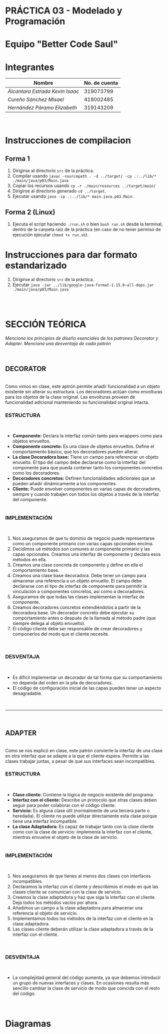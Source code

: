 # PRÁCTICA 03 - Modelado y Programación

# Equipo "Better Code Saul"

# Integrantes 

| **Nombre**  | **No. de cuenta**  |
|---|---|
|  *Álcantara Estrada Kevin Isaac* |  319073799 |
|  *Cureño Sánchez Misael* |  418002485 |
|  *Hernández Páramo Elizabeth* |  319143209 |

<br>

# Instrucciones de compilacion


## Forma 1

1. Dirigirse al directorio `src` de la práctica.
2. Compilar usando `javac -sourcepath . -d ../target/ -cp .:../lib/* ./main/java/p03/Main.java`
3. Copiar los recursos usando `cp -r ./main/resources ../target/main/`
4. Dirigirse al directorio generado `cd ../target`.
5. Ejecutar usando `java -cp .:../lib/* main.java.p03.Main`.

## Forma 2 (Linux)
1. Ejecuta el script haciendo `./run.sh` o bien `bash run.sh` desde la terminal, dentro de la carpeta raiz de la práctica (en caso de no tener permiso de ejecución ejecutar `chmod +x run.sh`).


# Instrucciones para dar formato estandarizado

1. Dirigirse al directorio `src` de la práctica.
2. Ejecutar `java -jar ../lib/google-java-format-1.15.0-all-deps.jar ./main/java/p03/Main.java`

<br/>



<br/>

# SECCIÓN TEÓRICA

*Menciona los principios de diseño esenciales de los patrones Decorator y Adapter. Menciona una desventaja de cada patrón*

<br/>

## DECORATOR
<br/>
Como vimos en clase, este aptrón permite añadir funcionalidad a un objeto existente sin alterar su estructura. Los decoradores actúan como envolturas para los objetos de la clase original.
Las envolturas proveen de funcionalidad adicional manteniendo su funcionalidad original intacta.

### ESTRUCTURA
<br/>

- **Componente:** Declara la interfaz común tanto para wrappers como para objetos envueltos.
- **Componente concreto:** Es una clase de objetos envueltos. Define el comportamiento básico, que los decoradores pueden alterar.
- **La clase Decoradora base:** Tiene un campo para referenciar un objeto envuelto. El tipo del campo debe declararse como la interfaz del componente para que pueda contener tanto los componentes concretos como los decoradores.
- **Decoradores concretos:** Definen funcionalidades adicionales que se pueden añadir dinámicamente a los componentes.
- **Cliente:** Puede envolver componentes en varias capas de decoradores, siempre y cuando trabajen con todos los objetos a través de la interfaz del componente.
<br/><br/>

### IMPLEMENTACIÓN
<br/>

1. Nos aseguramos de que tu dominio de negocio puede representarse como un componente primario con varias capas opcionales encima.
2. Decidimos ué métodos son comunes al componente primario y las capas opcionales. Creamos una interfaz de componente y declara esos métodos en ella.
3. Creamos una clase concreta de componente y define en ella el comportamiento base.
4. Creamos una clase base decoradora. Debe tener un campo para almacenar una referencia a un objeto envuelto. El campo debe declararse con el tipo de interfaz de componente para permitir la vinculación a componentes concretos, así como a decoradores.
5. Aseguramos de que todas las clases implementan la interfaz de componente.
6. Creamos decoradores concretos extendiéndolos a partir de la decoradora base. Un decorador concreto debe ejecutar su comportamiento antes o después de la llamada al método padre (que siempre delega al objeto envuelto).
7. El código cliente debe ser responsable de crear decoradores y componerlos del modo que el cliente necesite.

<br/>

### DESVENTAJA
<br/>

- Es difícil implementar un decorador de tal forma que su comportamiento no dependa del orden en la pila de decoradores.
- El código de configuración inicial de las capas pueden tener un aspecto desagradable.

<br/>

---
<br/>

## ADAPTER
<br/>
Como se nos explicó en clase, este patrón convierte la interfaz de una clase en otra interfaz que se adapte a la que el cliente espera. Permite a las clases trabajar juntas, a pesar de que sus interfaces sean incompatibles.

### ESTRUCTURA
<br/>

- **Clase cliente:** Contiene la lógica de negocio existente del programa.
- **Interfaz con el cliente:** Describe un protocolo que otras clases deben seguir para poder colaborar con el código cliente.
- **Servicio:** Es alguna clase útil (normalmente de una tercera parte o heredada). El cliente no puede utilizar directamente esta clase porque tiene una interfaz incompatible.
- **La clase Adaptadora:** Es capaz de trabajar tanto con la clase cliente como con la clase de servicio: implementa la interfaz con el cliente, mientras envuelve el objeto de la clase de servicio.
<br/><br/>

### IMPLEMENTACIÓN
<br/>

1. Nos aseguramos de que tienes al menos dos clases con interfaces incompatibles.
2. Declaramos la interfaz con el cliente y describimos el modo en que las clases cliente se comunican con la clase de servicio.
3. Creamos la clase adaptadora y haz que siga la interfaz con el cliente. Deja todos los métodos vacíos por ahora.
4. Añadimos un campo a la clase adaptadora para almacenar una referencia al objeto de servicio. 
5. Implementamos todos los métodos de la interfaz con el cliente en la clase adaptadora.
6. Las clases cliente deberán utilizar la clase adaptadora a través de la interfaz con el cliente.

<br/>

### DESVENTAJA
<br/>

- La complejidad general del código aumenta, ya que debemos introducir un grupo de nuevas interfaces y clases. En ocasiones resulta más sencillo cambiar la clase de servicio de modo que coincida con el resto del código.

<br/>

# Diagramas

<br/>
